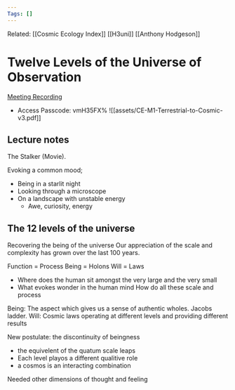 ```yaml
---
Tags: []
---
```

Related: [[Cosmic Ecology Index]] [[H3uni]] [[Anthony Hodgeson]]
# Twelve Levels of the Universe of Observation
[Meeting Recording](https://us02web.zoom.us/rec/share/FeFf21twza2pS-khoCKJ51fFh4UXgF25T4OzPF2aUJqZb__p4PGcLurJS5HMmjff.zBdVQCtbhC-gEDW0)
- Access Passcode: vmH35FX%
![[assets/CE-M1-Terrestrial-to-Cosmic-v3.pdf]]


## Lecture notes
The Stalker (Movie).

Evoking a common mood;
- Being in a starlit night
- Looking through a microscope
- On a landscape with unstable energy
	- Awe, curiosity, energy

## The 12 levels of the universe
Recovering the being of the universe
Our appreciation of the scale and complexity has grown over the last 100 years.


Function = Process 
Being = Holons
Will = Laws

- Where does the human sit amongst the very large and the very small
- What evokes wonder in the human mind
How do all these scale and process

Being: The aspect which gives us a sense of authentic wholes. Jacobs ladder. 
Will: Cosmic laws operating at different levels and providing different results

New postulate: the discontinuity of beingness
- the equivelent of the quatum scale leaps
- Each level playos a different qualitive role
- a cosmos is an interacting combination 

Needed other dimensions of thought and feeling



